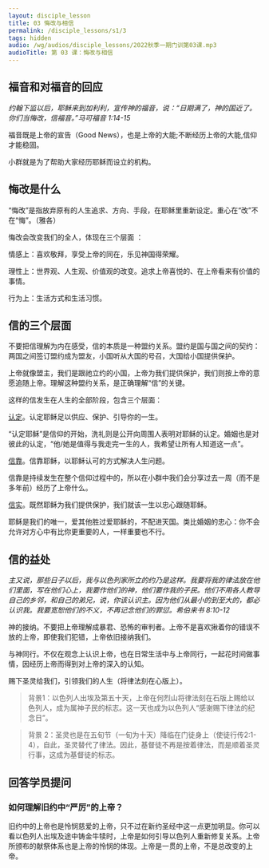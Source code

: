 ```yaml
---
layout: disciple_lesson
title: 03 悔改与相信
permalink: /disciple_lessons/s1/3
tags: hidden
audio: /wg/audios/disciple_lessons/2022秋季一期门训第03课.mp3
audioTitle: 第 03 课：悔改与相信
---
```


## 福⾳和对福⾳的回应

 *约翰下监以后，耶稣来到加利利，宣传神的福音，说：“日期满了，神的国近了。你们当悔改，信福音。”马可福⾳ 1:14-15*

福⾳既是上帝的宣告（Good News），也是上帝的⼤能;不断经历上帝的大能,信仰才能稳固。

小群就是为了帮助大家经历耶稣而设立的机构。

## 悔改是什么

“悔改”是指放弃原有的人生追求、方向、手段，在耶稣里重新设定。重心在“改”不在“悔”。（雅各）

悔改会改变我们的全人，体现在三个层⾯ ：

情感上：喜欢敬拜，享受上帝的同在，乐见神国得荣耀。

理性上：世界观、⼈⽣观、价值观的改变。追求上帝喜悦的、在上帝看来有价值的事情。

⾏为上：⽣活⽅式和⽣活习惯。

## 信的三个层⾯

不要把信理解为内在感受，信的本质是一种盟约关系。盟约是国与国之间的契约：两国之间签订盟约成为盟友，小国听从大国的号召，大国给小国提供保护。

上帝就像盟主，我们是跟祂立约的小国，上帝为我们提供保护，我们则按上帝的意愿追随上帝。理解这种盟约关系，是正确理解“信”的关键。

这样的信发生在人生的全部阶段，包含三个层面：

<u>认定</u>。认定耶稣足以供应、保护、引导你的一生。

“认定耶稣”是信仰的开始，洗礼则是公开向周围人表明对耶稣的认定。婚姻也是对彼此的认定，“他/她是值得与我走完一生的人，我希望让所有人知道这一点”。

<u>信靠</u>。信靠耶稣，以耶稣认可的⽅式解决⼈⽣问题。

信靠是持续发生在整个信仰过程中的，所以在小群中我们会分享过去一周（而不是多年前）经历了上帝什么。

<u>信实</u>。既然耶稣为我们提供保护，我们就该⼀⽣以忠⼼跟随耶稣。

耶稣是我们的唯一，爱其他胜过爱耶稣的，不配进天国。类比婚姻的忠心：你不会允许对方心中有比你更重要的人，一样重要也不行。

## 信的益处

*主又说，那些日子以后，我与以色列家所立的约乃是这样。我要将我的律法放在他们里面，写在他们心上，我要作他们的神，他们要作我的子民。他们不用各人教导自己的乡邻，和自己的弟兄，说，你该认识主。因为他们从最小的到至大的，都必认识我。我要宽恕他们的不义，不再记念他们的罪愆。希伯来书 8:10-12*

神的接纳。不要把上帝理解成暴君、恐怖的审判者。上帝不是喜欢揪着你的错误不放的上帝，即使我们犯错，上帝依旧接纳我们。

与神同行。不仅在观念上认识上帝，也在日常生活中与上帝同行，一起花时间做事情，因经历上帝⽽得到对上帝的深入的认知。

赐下圣灵给我们，引领我们的人生（将律法刻在⼼版上）。

>  背景1：以色列人出埃及第五十天，上帝在何烈山将律法刻在石版上赐给以色列人，成为属神子民的标志。这一天也成为以色列人“感谢赐下律法的纪念日”。

>  背景 2：圣灵也是在五旬节（一旬为十天）降临在门徒身上（使徒行传2:1-4），自此，圣灵替代了律法。因此，基督徒不再是按着律法，而是顺着圣灵行事，这成为基督徒的标志。	

## 回答学员提问

### 如何理解旧约中“严厉”的上帝？

旧约中的上帝也是怜悯慈爱的上帝，只不过在新约圣经中这一点更加明显。你可以看以色列人出埃及途中铸金牛犊时，上帝是如何引导以色列人重新修复关系。上帝所颁布的献祭体系也是上帝的怜悯的体现。上帝是一贯的上帝，不是总改变的上帝。
